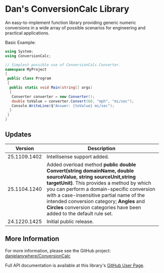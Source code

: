 # Dan's ConversionCalc Library

An easy-to-implement function library providing generic numeric conversions in a wide array of possible scenarios for engineering and practical applications.


Basic Example:

```cs
using System;
using ConversionCalc;

// Simplest possible use of ConversionCalc.Converter.
namespace MyProject
{
 public class Program
 {
  public static void Main(string[] args)
  {
   Converter converter = new Converter();
   double toValue = converter.Convert(60, "mph", "mi/sec");
   Console.WriteLine($"Answer: {toValue} mi/sec");
  }
 }
}

```

## Updates

| Version | Description |
|---------|-------------|
| 25.1109.1402 | Intellisense support added. |
| 25.1104.1240 | Added overload method **public double Convert(string domainName, double sourceValue, string sourceUnit,string targetUnit)**. This provides a method by which you can perform a domain-specific conversion with a case-insensitive partial name of the intended conversion category; **Angles** and **Circles** conversion categories have been added to the default rule set. |
| 24.1220.1425 | Initial public release. |


## More Information

For more information, please see the GitHub project:
[danielanywhere/ConversionCalc](https://github.com/danielanywhere/ConversionCalc)

Full API documentation is available at this library's [GitHub User Page](https://danielanywhere.github.io/ConversionCalc).
